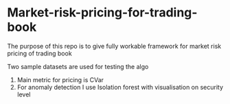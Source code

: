 # Market-risk-pricing-for-trading-book
The purpose of this repo is to give fully workable framework for market risk pricing of trading book

Two sample datasets are used for testing the algo

1) Main metric for pricing is CVar
2) For anomaly detection I use Isolation forest with visualisation on security level
